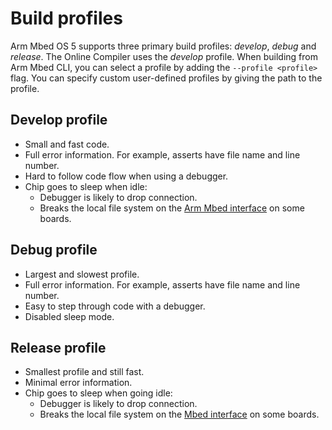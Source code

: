 <h1 id="build-profiles">Build profiles</h1>

Arm Mbed OS 5 supports three primary build profiles: *develop*, *debug* and *release*. The Online Compiler uses the *develop* profile. When building from Arm Mbed CLI, you can select a profile by adding the `--profile <profile>` flag. You can specify custom user-defined profiles by giving the path to the profile.

## Develop profile

- Small and fast code.
- Full error information. For example, asserts have file name and line number.
- Hard to follow code flow when using a debugger.
- Chip goes to sleep when idle:
    * Debugger is likely to drop connection.
    * Breaks the local file system on the [Arm Mbed interface](/docs/v5.9/introduction/index.html) on some boards.

## Debug profile

- Largest and slowest profile.
- Full error information. For example, asserts have file name and line number.
- Easy to step through code with a debugger.
- Disabled sleep mode.

## Release profile

- Smallest profile and still fast.
- Minimal error information.
- Chip goes to sleep when going idle:
    - Debugger is likely to drop connection.
    - Breaks the local file system on the [Mbed interface](/docs/v5.9/introduction/index.html) on some boards.
